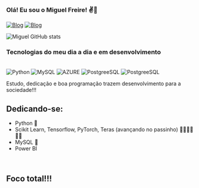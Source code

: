 ### Olá! Eu sou o Miguel Freire! ✌️👋
[![Blog](https://img.shields.io/badge/LinkedIn-0077B5?style=for-the-badge&logo=linkedin&logoColor=white)](https://www.linkedin.com/in/mfre1re)
[![Blog](https://img.shields.io/badge/Facebook-1877F2?style=for-the-badge&logo=facebook&logoColor=white)](https://www.facebook.com/miguel.freire.5)


![Miguel GitHub stats](https://github-readme-stats.vercel.app/api?username=mfre1re&show_icons=true&theme=tokyonight)

### Tecnologias do meu dia a dia e em desenvolvimento 

<div style="display: inline_block"><br/> 
    <img align="center" alt="Python" src="https://img.shields.io/badge/Python-3776AB?style=for-the-badge&logo=python&logoColor=white">
    <img align="center" alt="MySQL" src="https://img.shields.io/badge/MySQL-00000F?style=for-the-badge&logo=mysql&logoColor=white">
    <img align="center" alt="AZURE" src="https://img.shields.io/badge/Microsoft_Azure-0089D6?style=for-the-badge&logo=microsoft-azure&logoColor=white">
    <img align="center" alt="PostgreeSQL" src="https://img.shields.io/badge/PostgreSQL-316192?style=for-the-badge&logo=postgresql&logoColor=white">
    <img align="center" alt="PostgreeSQL" src="https://img.shields.io/badge/MongoDB-4EA94B?style=for-the-badge&logo=mongodb&logoColor=white">
</div>

Estudo, dedicação e boa programação trazem desenvolvimento para a sociedade!!!

## Dedicando-se:
- Python 💞
- Scikit Learn, Tensorflow, PyTorch, Teras (avançando no passinho) 🏃‍♂️🏃‍♂️🏃‍♂️
- MySQL 🔮 
- Power BI

<br/>

## Foco total!!!
